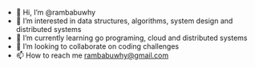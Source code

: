 - 👋 Hi, I’m @rambabuwhy
- 👀 I’m interested in data structures, algorithms, system design and  distributed systems
- 🌱 I’m currently learning go programing, cloud and distributed systems
- 💞️ I’m looking to collaborate on coding challenges
- 📫 How to reach me rambabuwhy@gmail.com

<!---
rambabuwhy/rambabuwhy is a ✨ special ✨ repository because its `README.md` (this file) appears on your GitHub profile.
You can click the Preview link to take a look at your changes.
--->
